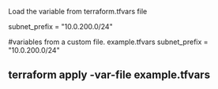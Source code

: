 Load the variable from terraform.tfvars file


subnet_prefix = "10.0.200.0/24"


#variables from a custom file.
example.tfvars
subnet_prefix = "10.0.200.0/24"



## terraform apply -var-file example.tfvars
